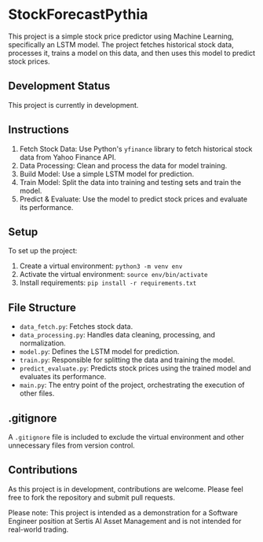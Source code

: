 # StockForecastPythia

This project is a simple stock price predictor using Machine Learning, specifically an LSTM model. The project fetches historical stock data, processes it, trains a model on this data, and then uses this model to predict stock prices.

## Development Status

This project is currently in development. 

## Instructions

1. Fetch Stock Data: Use Python's `yfinance` library to fetch historical stock data from Yahoo Finance API.
2. Data Processing: Clean and process the data for model training.
3. Build Model: Use a simple LSTM model for prediction.
4. Train Model: Split the data into training and testing sets and train the model.
5. Predict & Evaluate: Use the model to predict stock prices and evaluate its performance.

## Setup

To set up the project:

1. Create a virtual environment: `python3 -m venv env`
2. Activate the virtual environment: `source env/bin/activate`
3. Install requirements: `pip install -r requirements.txt`

## File Structure

- `data_fetch.py`: Fetches stock data.
- `data_processing.py`: Handles data cleaning, processing, and normalization.
- `model.py`: Defines the LSTM model for prediction.
- `train.py`: Responsible for splitting the data and training the model.
- `predict_evaluate.py`: Predicts stock prices using the trained model and evaluates its performance.
- `main.py`: The entry point of the project, orchestrating the execution of other files.

## .gitignore

A `.gitignore` file is included to exclude the virtual environment and other unnecessary files from version control.

## Contributions

As this project is in development, contributions are welcome. Please feel free to fork the repository and submit pull requests.

Please note: This project is intended as a demonstration for a Software Engineer position at Sertis AI Asset Management and is not intended for real-world trading.